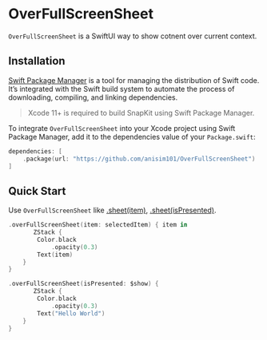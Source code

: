 # OverFullScreenSheet
`OverFullScreenSheet` is a SwiftUI way to show cotnent over current context.
## Installation
[Swift Package Manager](https://swift.org/package-manager/) is a tool for managing the distribution of Swift code. It’s integrated with the Swift build system to automate the process of downloading, compiling, and linking dependencies.

> Xcode 11+ is required to build SnapKit using Swift Package Manager.

To integrate `OverFullScreenSheet` into your Xcode project using Swift Package Manager, add it to the dependencies value of your `Package.swift`:

```swift
dependencies: [
    .package(url: "https://github.com/anisim101/OverFullScreenSheet")
]
```
## Quick Start
Use `OverFullScreenSheet` like [.sheet(item)](https://developer.apple.com/documentation/swiftui/view/sheet(item:ondismiss:content:)/), [.sheet(isPresented)](https://developer.apple.com/documentation/swiftui/view/sheet(item:ondismiss:content:)/).
```swift
.overFullScreenSheet(item: selectedItem) { item in
       ZStack {
        Color.black
            .opacity(0.3)
        Text(item)
    }
}
```
```swift
.overFullScreenSheet(isPresented: $show) {
       ZStack {
        Color.black
            .opacity(0.3)
        Text("Hello World")
    }
}
```
